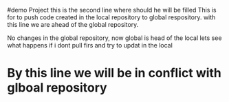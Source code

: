 #demo Project
this is the second line where should he will be filled
This is for to push code created in the local repository to global respository. with this line we are ahead of the global repository.


No changes in the global repository, now global is head of the local lets see what happens if i dont pull firs and try to updat in the local


# By this line we will be in conflict with glboal repository


